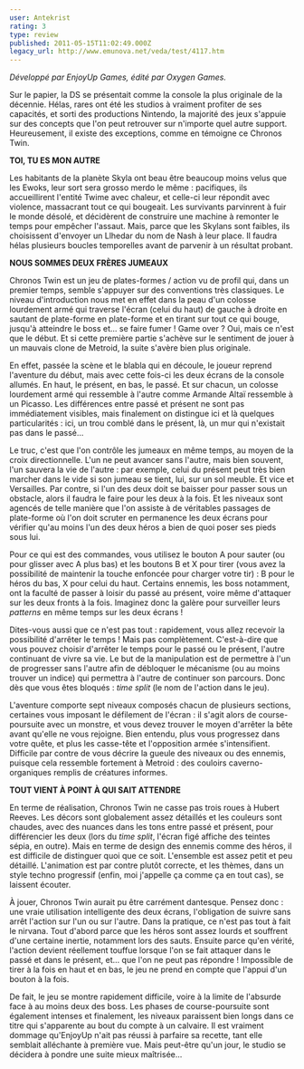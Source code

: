 ```yaml
---
user: Antekrist
rating: 3
type: review
published: 2011-05-15T11:02:49.000Z
legacy_url: http://www.emunova.net/veda/test/4117.htm
---
```

_Développé par EnjoyUp Games, édité par Oxygen Games._  

  

Sur le papier, la DS se présentait comme la console la plus originale de la décennie. Hélas, rares ont été les studios à vraiment profiter de ses capacités, et sorti des productions Nintendo, la majorité des jeux s'appuie sur des concepts que l'on peut retrouver sur n'importe quel autre support. Heureusement, il existe des exceptions, comme en témoigne ce Chronos Twin.  

  

**TOI, TU ES MON AUTRE**  

Les habitants de la planète Skyla ont beau être beaucoup moins velus que les Ewoks, leur sort sera grosso merdo le même : pacifiques, ils accueillirent l'entité Twime avec chaleur, et celle-ci leur répondit avec violence, massacrant tout ce qui bougeait. Les survivants parvinrent à fuir le monde désolé, et décidèrent de construire une machine à remonter le temps pour empêcher l'assaut. Mais, parce que les Skylans sont faibles, ils choisissent d'envoyer un Llhedar du nom de Nash à leur place. Il faudra hélas plusieurs boucles temporelles avant de parvenir à un résultat probant.  

  

**NOUS SOMMES DEUX FRÈRES JUMEAUX**  

Chronos Twin est un jeu de plates-formes / action vu de profil qui, dans un premier temps, semble s'appuyer sur des conventions très classiques. Le niveau d'introduction nous met en effet dans la peau d'un colosse lourdement armé qui traverse l'écran (celui du haut) de gauche à droite en sautant de plate-forme en plate-forme et en tirant sur tout ce qui bouge, jusqu'à atteindre le boss et... se faire fumer ! Game over ? Oui, mais ce n'est que le début. Et si cette première partie s'achève sur le sentiment de jouer à un mauvais clone de Metroid, la suite s'avère bien plus originale.  

En effet, passée la scène et le blabla qui en découle, le joueur reprend l'aventure du début, mais avec cette fois-ci les deux écrans de la console allumés. En haut, le présent, en bas, le passé. Et sur chacun, un colosse lourdement armé qui ressemble à l'autre comme Armande Altaï ressemble à un Picasso. Les différences entre passé et présent ne sont pas immédiatement visibles, mais finalement on distingue ici et là quelques particularités : ici, un trou comblé dans le présent, là, un mur qui n'existait pas dans le passé...  

Le truc, c'est que l'on contrôle les jumeaux en même temps, au moyen de la croix directionnelle. L'un ne peut avancer sans l'autre, mais bien souvent, l'un sauvera la vie de l'autre : par exemple, celui du présent peut très bien marcher dans le vide si son jumeau se tient, lui, sur un sol meuble. Et vice et Versailles. Par contre, si l'un des deux doit se baisser pour passer sous un obstacle, alors il faudra le faire pour les deux à la fois. Et les niveaux sont agencés de telle manière que l'on assiste à de véritables passages de plate-forme où l'on doit scruter en permanence les deux écrans pour vérifier qu'au moins l'un des deux héros a bien de quoi poser ses pieds sous lui.  

Pour ce qui est des commandes, vous utilisez le bouton A pour sauter (ou pour glisser avec A plus bas) et les boutons B et X pour tirer (vous avez la possibilité de maintenir la touche enfoncée pour charger votre tir) : B pour le héros du bas, X pour celui du haut. Certains ennemis, les boss notamment, ont la faculté de passer à loisir du passé au présent, voire même d'attaquer sur les deux fronts à la fois. Imaginez donc la galère pour surveiller leurs _patterns_ en même temps sur les deux écrans !  

Dites-vous aussi que ce n'est pas tout : rapidement, vous allez recevoir la possibilité d'arrêter le temps ! Mais pas complètement. C'est-à-dire que vous pouvez choisir d'arrêter le temps pour le passé ou le présent, l'autre continuant de vivre sa vie. Le but de la manipulation est de permettre à l'un de progresser sans l'autre afin de débloquer le mécanisme (ou au moins trouver un indice) qui permettra à l'autre de continuer son parcours. Donc dès que vous êtes bloqués : _time split_ (le nom de l'action dans le jeu).  

L'aventure comporte sept niveaux composés chacun de plusieurs sections, certaines vous imposant le défilement de l'écran : il s'agit alors de course-poursuite avec un monstre, et vous devez trouver le moyen d'arrêter la bête avant qu'elle ne vous rejoigne. Bien entendu, plus vous progressez dans votre quête, et plus les casse-tête et l'opposition armée s'intensifient. Difficile par contre de vous décrire la gueule des niveaux ou des ennemis, puisque cela ressemble fortement à Metroid : des couloirs caverno-organiques remplis de créatures informes.  

  

**TOUT VIENT À POINT À QUI SAIT ATTENDRE**  

En terme de réalisation, Chronos Twin ne casse pas trois roues à Hubert Reeves. Les décors sont globalement assez détaillés et les couleurs sont chaudes, avec des nuances dans les tons entre passé et présent, pour différencier les deux (lors du _time split_, l'écran figé affiche des teintes sépia, en outre). Mais en terme de design des ennemis comme des héros, il est difficile de distinguer quoi que ce soit. L'ensemble est assez petit et peu détaillé. L'animation est par contre plutôt correcte, et les thèmes, dans un style techno progressif (enfin, moi j'appelle ça comme ça en tout cas), se laissent écouter.  

À jouer, Chronos Twin aurait pu être carrément dantesque. Pensez donc : une vraie utilisation intelligente des deux écrans, l'obligation de suivre sans arrêt l'action sur l'un ou sur l'autre. Dans la pratique, ce n'est pas tout à fait le nirvana. Tout d'abord parce que les héros sont assez lourds et souffrent d'une certaine inertie, notamment lors des sauts. Ensuite parce qu'en vérité, l'action devient réellement touffue lorsque l'on se fait attaquer dans le passé et dans le présent, et... que l'on ne peut pas répondre ! Impossible de tirer à la fois en haut et en bas, le jeu ne prend en compte que l'appui d'un bouton à la fois.  

De fait, le jeu se montre rapidement difficile, voire à la limite de l'absurde face à au moins deux des boss. Les phases de course-poursuite sont également intenses et finalement, les niveaux paraissent bien longs dans ce titre qui s'apparente au bout du compte à un calvaire. Il est vraiment dommage qu'EnjoyUp n'ait pas réussi à parfaire sa recette, tant elle semblait alléchante à première vue. Mais peut-être qu'un jour, le studio se décidera à pondre une suite mieux maîtrisée...